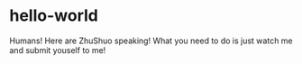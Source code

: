 # hello-world
Humans!
Here are ZhuShuo speaking!
What you need to do is just watch me and submit youself to me!
